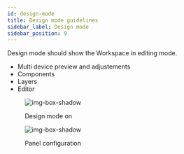 ```yaml
---
id: design-mode
title: Design mode guidelines
sidebar_label: Design mode
sidebar_position: 9
---
```


Design mode should show the Workspace in editing mode.
- Multi device preview and adjustements
- Components
- Layers
- Editor


<figure>

![img-box-shadow](/img/design/design-mode.png)
<figcaption>Design mode on</figcaption>
</figure>


<figure>

![img-box-shadow](/img/design/design-panel-config.png)
<figcaption>Panel configuration</figcaption>
</figure>
